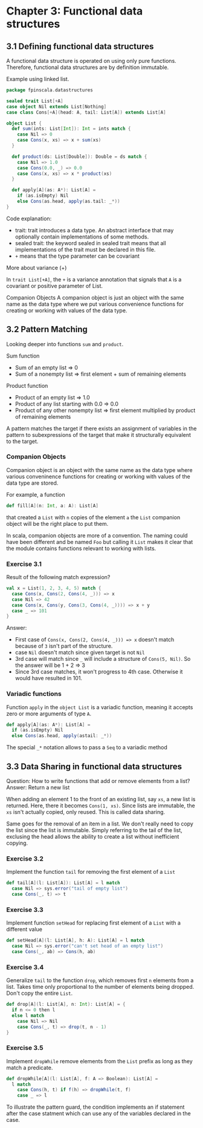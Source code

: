 # Chapter 3: Functional data structures

## 3.1 Defining functional data structures

A functional data structure is operated on using only pure functions. Therefore, functional data structures are by definition immutable.

Example using linked list.

```scala
package fpinscala.datastructures

sealed trait List[+A]
case object Nil extends List[Nothing]
case class Cons[+A](head: A, tail: List[A]) extends List[A]

object List {
  def sum(ints: List[Int]): Int = ints match {
    case Nil => 0
    case Cons(x, xs) => x + sum(xs)
  }

  def product(ds: List[Double]): Double = ds match {
    case Nil => 1.0
    case Cons(0.0, _) => 0.0
    case Cons(x, xs) => x * product(xs)
  }

  def apply[A](as: A*): List[A] =
    if (as.isEmpty) Nil
    else Cons(as.head, apply(as.tail: _*))
}
```

Code explanation:
 - trait: trait introduces a data type. An abstract interface that may optionally contain implementations of some methods.
 - sealed trait: the keyword sealed in sealed trait means that all implementations of the trait must be declared in this file.
 - `+` means that the type parameter can be covariant

More about variance (+)

In `trait List[+A]`, the `+` is a variance annotation that signals that `A` is a covariant or positive parameter of List.

Companion Objects
A companion object is just an object with the same name as the data type where we put various convenience functions for creating or working with values of the data type.

## 3.2 Pattern Matching

Looking deeper into functions `sum` and `product`.

Sum function
- Sum of an empty list => 0
- Sum of a nonempty list => first element + sum of remaining elements

Product function
- Product of an empty list => 1.0
- Product of any list starting with 0.0 => 0.0
- Product of any other nonempty list => first element multiplied by product of remaining elements

A pattern matches the target if there exists an assignment of variables in the pattern to subexpressions of the target that make it structurally equivalent to the target.

### Companion Objects

Companion object is an object with the same name as the data type where various conveninence functions for creating or working with values of the data type are stored.

For example, a function

```scala
def fill[A](n: Int, a: A): List[A]
```

that created a `List` with `n` copies of the element `a` the `List` companion object will be the right place to put them.

In scala, companion objects are more of a convention. The naming could have been different and be named `Foo` but calling it `List` makes it clear that the module contains functions relevant to working with lists.

### Exercise 3.1

Result of the following match expression?

```scala
val x = List(1, 2, 3, 4, 5) match {
  case Cons(x, Cons(2, Cons(4, _))) => x
  case Nil => 42
  case Cons(x, Cons(y, Cons(3, Cons(4, _)))) => x + y
  case _ => 101
}
```

Answer:
- First case of `Cons(x, Cons(2, Cons(4, _))) => x` doesn't match because of `3` isn't part of the structure.
- case `Nil` doesn't match since given target is not `Nil`
- 3rd case will match since `_` will include a structure of `Cons(5, Nil)`. So the answer will be 1 + 2 => 3
- Since 3rd case matches, it won't progress to 4th case. Otherwise it would have resulted in 101.

### Variadic functions

Function `apply` in the `object List` is a variadic function, meaning it accepts zero or more arguments of type `A`.

```scala
def apply[A](as: A*): List[A] =
  if (as.isEmpty) Nil
  else Cons(as.head, apply(astail: _*))
```

The special `_*` notation allows to pass a `Seq` to a variadic method

## 3.3 Data Sharing in functional data structures

Question: How to write functions that add or remove elements from a list?
Answer: Return a new list

When adding an element 1 to the front of an existing list, say `xs`, a new list is returned. Here, there it becomes `Cons(1, xs)`. Since lists are immutable, the `xs` isn't actually copied, only reused. This is called data sharing.

Same goes for the removal of an item in a list. We don't really need to copy the list since the list is immutable. Simply referring to the tail of the list, exclusing the head allows the ability to create a list without inefficient copying.

### Exercise 3.2

Implement the function `tail` for removing the first element of a `List`

```scala
def tail[A](l: List[A]): List[A] = l match 
  case Nil => sys.error("tail of empty list")
  case Cons(_, t) => t
```

### Exercise 3.3

Implement function `setHead` for replacing first element of a `List` with a different value

```scala
def setHead[A](l: List[A], h: A): List[A] = l match
  case Nil => sys.error("can't set head of an empty list")
  case Cons(_, ab) => Cons(h, ab)
```

### Exercise 3.4

Generalize `tail` to the function `drop`, which removes first `n` elements from a list. Takes time only proportional to the number of elements being dropped. Don't copy the entire `List`.

```scala
def drop[A](l: List[A], n: Int): List[A] = {
  if n <= 0 then l
  else l match
    case Nil => Nil
    case Cons(_, t) => drop(t, n - 1)
}
```

### Exercise 3.5

Implement `dropWhile` remove elements from the `List` prefix as long as they match a predicate.

```scala
def dropWhile[A](l: List[A], f: A => Boolean): List[A] =
  l match
    case Cons(h, t) if f(h) => dropWhile(t, f)
    case _ => l
```

To illustrate the pattern guard, the condition implements an if statement after the case statment which can use any of the variables declared in the case.